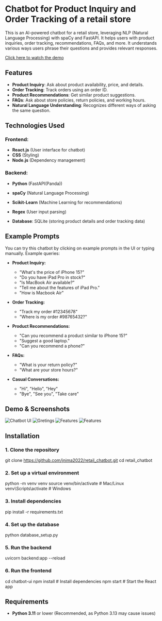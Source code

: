 # Chatbot for Product Inquiry and Order Tracking of a retail store

This is an AI-powered chatbot for a retail store, leveraging NLP (Natural Language Processing) with spaCy and FastAPI. It helps users with product inquiries, order tracking, recommendations, FAQs, and more. It understands various ways users phrase their questions and provides relevant responses.

[Click here to watch the demo](https://private-user-images.githubusercontent.com/121528869/412168889-89a06a3d-dfb3-4b41-84e8-dab8b82b3519.mp4?jwt=eyJhbGciOiJIUzI1NiIsInR5cCI6IkpXVCJ9.eyJpc3MiOiJnaXRodWIuY29tIiwiYXVkIjoicmF3LmdpdGh1YnVzZXJjb250ZW50LmNvbSIsImtleSI6ImtleTUiLCJleHAiOjE3MzkzMDg4NTEsIm5iZiI6MTczOTMwODU1MSwicGF0aCI6Ii8xMjE1Mjg4NjkvNDEyMTY4ODg5LTg5YTA2YTNkLWRmYjMtNGI0MS04NGU4LWRhYjhiODJiMzUxOS5tcDQ_WC1BbXotQWxnb3JpdGhtPUFXUzQtSE1BQy1TSEEyNTYmWC1BbXotQ3JlZGVudGlhbD1BS0lBVkNPRFlMU0E1M1BRSzRaQSUyRjIwMjUwMjExJTJGdXMtZWFzdC0xJTJGczMlMkZhd3M0X3JlcXVlc3QmWC1BbXotRGF0ZT0yMDI1MDIxMVQyMTE1NTFaJlgtQW16LUV4cGlyZXM9MzAwJlgtQW16LVNpZ25hdHVyZT1jZjUxNjA1ZTM5ODJmYTAwZTQwMTM2MGIxMzRjZWZhYTdiYTZhYWExYWRkYmZlNjJiNjVhZmQwZTc5Y2ZmZmMxJlgtQW16LVNpZ25lZEhlYWRlcnM9aG9zdCJ9.rpmQmka1QwVu2my0jHBErqTDKruSzW_Cf0vPPkJTHcg)  

## Features
- **Product Inquiry**: Ask about product availability, price, and details.
- **Order Tracking**: Track orders using an order ID.
- **Product Recommendations**: Get similar product suggestions.
- **FAQs**: Ask about store policies, return policies, and working hours.
- **Natural Language Understanding**: Recognizes different ways of asking the same question.

## Technologies Used
### Frontend:
- **React.js** (User interface for chatbot)
- **CSS** (Styling)
- **Node.js** (Dependency management)

### Backend:
- **Python** (FastAPI(Panda))
- **spaCy** (Natural Language Processing)
- **Scikit-Learn** (Machine Learning for recommendations)
- **Regex** (User input parsing)

- **Database**: SQLite (storing product details and order tracking data)

## Example Prompts
You can try this chatbot by clicking on example prompts in the UI or typing manually. Example queries:

- **Product Inquiry:**
  - "What's the price of iPhone 15?"
  - "Do you have iPad Pro in stock?"
  - "Is MacBook Air available?"
  - "Tell me about the features of iPad Pro."
  - "How is Macbook Air"

- **Order Tracking:**
  - "Track my order #12345678"
  - "Where is my order #98765432?"

- **Product Recommendations:**
  - "Can you recommend a product similar to iPhone 15?"
  - "Suggest a good laptop."
  - "Can you recommend a phone?"

- **FAQs:**
  - "What is your return policy?"
  - "What are your store hours?"

- **Casual Conversations:**
  - "Hi", "Hello", "Hey"
  - "Bye", "See you", "Take care"

## Demo & Screenshots
![Chatbot UI](media/bot1.png)
![Gretings](media/bot2.png)
![Features](media/bot3.png)
![Features](media/bot4.png)

## Installation
### **1. Clone the repository**
git clone https://github.com/jnima2022/retail_chatbot.git
cd retail_chatbot

### **2. Set up a virtual environment**
python -m venv venv
source venv/bin/activate  # Mac/Linux
venv\\Scripts\\activate  # Windows

### **3. Install dependencies**
pip install -r requirements.txt

### **4. Set up the database**
python database_setup.py

### **5. Run the backend**
uvicorn backend:app --reload

### **6. Run the frontend**
cd chatbot-ui
npm install  # Install dependencies
npm start    # Start the React app

## Requirements
- **Python 3.11** or lower (Recommended, as Python 3.13 may cause issues)
